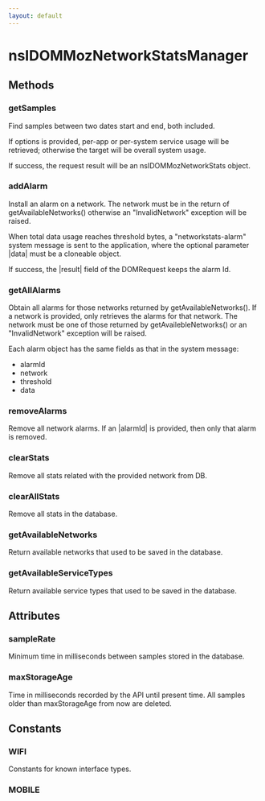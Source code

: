 ```yaml
---
layout: default
---
```


# nsIDOMMozNetworkStatsManager #

## Methods ##

### getSamples ###

Find samples between two dates start and end, both included.

If options is provided, per-app or per-system service usage will be
retrieved; otherwise the target will be overall system usage.

If success, the request result will be an nsIDOMMozNetworkStats object.


### addAlarm ###

Install an alarm on a network. The network must be in the return of
getAvailableNetworks() otherwise an "InvalidNetwork" exception will
be raised.

When total data usage reaches threshold bytes, a "networkstats-alarm"
system message is sent to the application, where the optional parameter
|data| must be a cloneable object.

If success, the |result| field of the DOMRequest keeps the alarm Id.


### getAllAlarms ###

Obtain all alarms for those networks returned by getAvailableNetworks().
If a network is provided, only retrieves the alarms for that network.
The network must be one of those returned by getAvailebleNetworks() or an
"InvalidNetwork" exception will be raised.

Each alarm object has the same fields as that in the system message:
 - alarmId
 - network
 - threshold
 - data


### removeAlarms ###

Remove all network alarms. If an |alarmId| is provided, then only that
alarm is removed.


### clearStats ###

Remove all stats related with the provided network from DB.


### clearAllStats ###

Remove all stats in the database.


### getAvailableNetworks ###

Return available networks that used to be saved in the database.


### getAvailableServiceTypes ###

Return available service types that used to be saved in the database.


## Attributes ##

### sampleRate ###

Minimum time in milliseconds between samples stored in the database.


### maxStorageAge ###

Time in milliseconds recorded by the API until present time. All samples
older than maxStorageAge from now are deleted.


## Constants ##

### WIFI ###

Constants for known interface types.


### MOBILE ###

